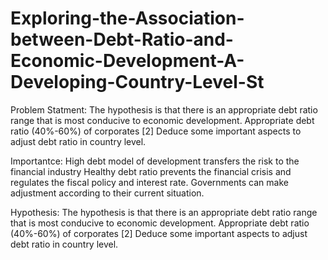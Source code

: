 # Exploring-the-Association-between-Debt-Ratio-and-Economic-Development-A-Developing-Country-Level-St
Problem Statment:
The hypothesis is that there is an appropriate debt ratio range that is most conducive to economic development. 
Appropriate debt ratio (40%-60%) of corporates [2]
Deduce some important aspects to adjust debt ratio in country level.  

Importantce:
High debt model of development transfers the risk to the financial industry
Healthy debt ratio prevents the financial crisis and regulates the fiscal policy and interest rate.
Governments can make adjustment according to their current situation.

Hypothesis:
The hypothesis is that there is an appropriate debt ratio range that is most conducive to economic development. 
Appropriate debt ratio (40%-60%) of corporates [2]
Deduce some important aspects to adjust debt ratio in country level.  

